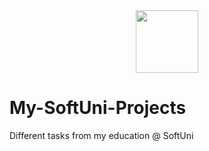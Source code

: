 <div id="header" align="center">
  <img src="https://media.giphy.com/media/IFACivlPJVgf6ysHKP/giphy.gif" width="100"/>
</div>

# My-SoftUni-Projects
Different tasks from my education @ SoftUni
